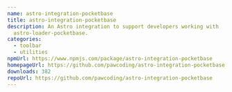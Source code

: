 ```yaml
---
name: astro-integration-pocketbase
title: astro-integration-pocketbase
description: An Astro integration to support developers working with
  astro-loader-pocketbase.
categories:
  - toolbar
  - utilities
npmUrl: https://www.npmjs.com/package/astro-integration-pocketbase
homepageUrl: https://github.com/pawcoding/astro-integration-pocketbase
downloads: 382
repoUrl: https://github.com/pawcoding/astro-integration-pocketbase
---
```

